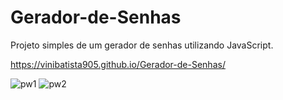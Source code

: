 # Gerador-de-Senhas
Projeto simples de um gerador de senhas utilizando JavaScript.

https://vinibatista905.github.io/Gerador-de-Senhas/

![pw1](https://user-images.githubusercontent.com/83718126/125650412-d2137b8b-7c9f-42e9-970e-a9586a90dcca.png)
![pw2](https://user-images.githubusercontent.com/83718126/125650427-c72cb0d7-f06c-4baa-9001-a11e77c7a01e.png)
